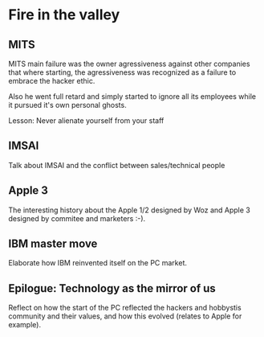 # Fire in the valley

## MITS 

MITS main failure was the owner agressiveness against
other companies that where starting, the agressiveness was
recognized as a failure to embrace the hacker ethic.

Also he went full retard and simply started to ignore all
its employees while it pursued it's own personal ghosts.

Lesson: Never alienate yourself from your staff

## IMSAI

Talk about IMSAI and the conflict between sales/technical people

## Apple 3

The interesting history about the Apple 1/2 designed by Woz
and Apple 3 designed by commitee and marketers :-).

## IBM master move

Elaborate how IBM reinvented itself on the PC market.

## Epilogue: Technology as the mirror of us

Reflect on how the start of the PC reflected the hackers
and hobbystis community and their values, and how this
evolved (relates to Apple for example).

